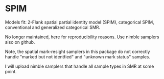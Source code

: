# SPIM
 Models fit:  2-Flank spatial partial identity model (SPIM), categorical SPIM, conventional and generalized categorical SMR. 
 
 No longer maintained, here for reproducibility reasons. Use nimble samplers also on github.

Note, the spatial mark-resight samplers in this package do not correctly handle "marked but not identfied" and "unknown mark status" samples.

I will upload nimble samplers that handle all sample types in SMR at some point.
